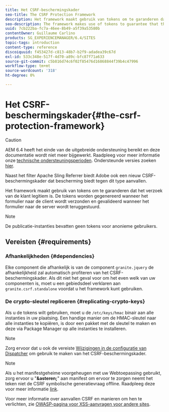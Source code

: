 ```yaml
---
title: Het CSRF-beschermingskader
seo-title: The CSRF Protection Framework
description: Het framework maakt gebruik van tokens om te garanderen dat het verzoek van de klant legitiem is
seo-description: The framework makes use of tokens to guarantee that the client request is legitimate
uuid: 7cb222ba-fc7a-46ee-8b49-a5f39a53580b
contentOwner: Guillaume Carlino
products: SG_EXPERIENCEMANAGER/6.4/SITES
topic-tags: introduction
content-type: reference
discoiquuid: f453427d-c813-48b7-b2f9-adadea39c67d
exl-id: 533c348e-517f-4d70-a89c-bfc87f71a633
source-git-commit: c5b816d74c6f02f85476d16868844f39b4c47996
workflow-type: tm+mt
source-wordcount: '318'
ht-degree: 0%

---
```


# Het CSRF-beschermingskader{#the-csrf-protection-framework}

>[!CAUTION]
>
>AEM 6.4 heeft het einde van de uitgebreide ondersteuning bereikt en deze documentatie wordt niet meer bijgewerkt. Raadpleeg voor meer informatie onze [technische ondersteuningsperioden](https://helpx.adobe.com/support/programs/eol-matrix.html). Ondersteunde versies zoeken [hier](https://experienceleague.adobe.com/docs/).

Naast het filter Apache Sling Referrer biedt Adobe ook een nieuw CSRF-beschermingskader dat bescherming biedt tegen dit type aanvallen.

Het framework maakt gebruik van tokens om te garanderen dat het verzoek van de klant legitiem is. De tokens worden gegenereerd wanneer het formulier naar de client wordt verzonden en gevalideerd wanneer het formulier naar de server wordt teruggestuurd.

>[!NOTE]
>
>De publicatie-instanties bevatten geen tokens voor anonieme gebruikers.

## Vereisten {#requirements}

### Afhankelijkheden {#dependencies}

Elke component die afhankelijk is van de component `granite.jquery` de afhankelijkheid zal automatisch profiteren van het CSRF-beschermingskader. Als dit niet het geval voor om het even welk van uw componenten is, moet u een gebiedsdeel verklaren aan `granite.csrf.standalone` voordat u het framework kunt gebruiken.

### De crypto-sleutel repliceren {#replicating-crypto-keys}

Als u de tokens wilt gebruiken, moet u de `/etc/keys/hmac` binair aan alle instanties in uw plaatsing. Een handige manier om de HMAC-sleutel naar alle instanties te kopiëren, is door een pakket met de sleutel te maken en deze via Package Manager op alle instanties te installeren.

>[!NOTE]
>
>Zorg ervoor dat u ook de vereiste [Wijzigingen in de configuratie van Dispatcher](https://helpx.adobe.com/experience-manager/dispatcher/user-guide.html) om gebruik te maken van het CSRF-beschermingskader.

>[!NOTE]
>
>Als u het manifestgeheime voorgeheugen met uw Webtoepassing gebruikt, zorg ervoor u &quot;**&amp;asteren;**&quot; aan manifest om ervoor te zorgen neemt het teken niet de CSRF symbolische generatievraag offline. Raadpleeg deze voor meer informatie [link](https://www.w3.org/TR/offline-webapps/).
>
>Voor meer informatie over aanvallen CSRF en manieren om hen te verlichten, zie [OWASP-pagina voor XSS-aanvragen voor andere sites](https://owasp.org/www-community/attacks/csrf).
